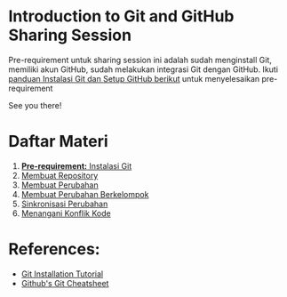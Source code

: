# Introduction to Git and GitHub Sharing Session

Pre-requirement untuk sharing session ini adalah sudah menginstall Git, memiliki akun GitHub, sudah melakukan integrasi Git dengan GitHub. Ikuti [panduan Instalasi Git dan Setup GitHub berikut](./1.%20Instalasi/README.md) untuk menyelesaikan pre-requirement

See you there!

# Daftar Materi

1. [**Pre-requirement:** Instalasi Git](./1.%20Instalasi/README.md)
2. [Membuat Repository](./2.%20Membuat%20Repository/README.md)
3. [Membuat Perubahan](./3.%20Membuat%20Perubahan/README.md)
4. [Membuat Perubahan Berkelompok](./4.%20Membuat%20Perubahan%20Berkelompok/README.md)
5. [Sinkronisasi Perubahan](./5.%20Sinkronisasi%20Perubahan/README.md)
6. [Menangani Konflik Kode](./6.%20Menangani%20Konflik%20Kode/README.md)

# References:

- [Git Installation Tutorial](https://kinsta.com/knowledgebase/install-git/)
- [Github's Git Cheatsheet](https://training.github.com/downloads/id/github-git-cheat-sheet/)
